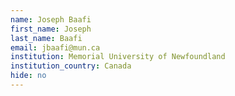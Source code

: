 ```yaml
---
name: Joseph Baafi
first_name: Joseph
last_name: Baafi
email: jbaafi@mun.ca
institution: Memorial University of Newfoundland
institution_country: Canada
hide: no
---
```


